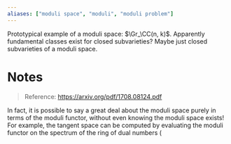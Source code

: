 ```yaml
---
aliases: ["moduli space", "moduli", "moduli problem"]
---
```


Prototypical example of a moduli space: $\Gr_\CC(n, k)$. Apparently fundamental classes exist for closed subvarieties? Maybe just closed subvarieties of a moduli space.

# Notes

> Reference: https://arxiv.org/pdf/1708.08124.pdf

In fact, it is possible to say a great deal about the moduli space purely in terms of the moduli functor, without even knowing the moduli space exists! For example, the tangent space can be computed by evaluating the moduli functor on the spectrum of the ring of dual numbers (